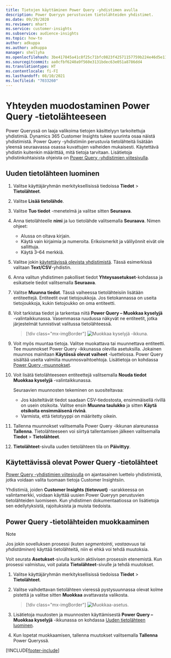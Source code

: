 ```yaml
---
title: Tietojen käyttäminen Power Query -yhdistimen avulla
description: Power Queryyn perustuvien tietolähteiden yhdistimet.
ms.date: 09/29/2020
ms.reviewer: mhart
ms.service: customer-insights
ms.subservice: audience-insights
ms.topic: how-to
author: adkuppa
ms.author: adkuppa
manager: shellyha
ms.openlocfilehash: 3be417845a41c8f25c71bfc0823f42571157759b224e46d5e114037ee3df8329
ms.sourcegitcommit: aa0cfbf6240a9f560e3131bdec63e051a8786dd4
ms.translationtype: HT
ms.contentlocale: fi-FI
ms.lasthandoff: 08/10/2021
ms.locfileid: "7033260"
---
```

# <a name="connect-to-a-power-query-data-source"></a>Yhteyden muodostaminen Power Query -tietolähteeseen

Power Queryssä on laaja valikoima tietojen käsittelyyn tarkoitettuja yhdistimiä. Dynamics 365 Customer Insights tukee suurinta osaa näistä yhdistimistä. Power Query -yhdistimiin perustuvia tietolähteitä lisätään yleensä seuraavassa osassa kuvattujen vaiheiden mukaisesti. Käytettävä yhdistin kuitenkin määrittää, mitä tietoja tarvitaan. Lisätietoja yhdistinkohtaisista ohjeista on [Power Query -yhdistimien viitesivulla](/power-query/connectors/).

## <a name="create-a-new-data-source"></a>Uuden tietolähteen luominen

1. Valitse käyttäjäryhmän merkityksellisissä tiedoissa **Tiedot** > **Tietolähteet**.

1. Valitse **Lisää tietolähde**.

1. Valitse **Tuo tiedot** -menetelmä ja valitse sitten **Seuraava**.

1. Anna tietolähteelle **nimi** ja luo tietolähde valitsemalla **Seuraava**. Nimen ohjeet: 
   - Alussa on oltava kirjain.
   - Käytä vain kirjaimia ja numeroita. Erikoismerkit ja välilyönnit eivät ole sallittuja.
   - Käytä 3–64 merkkiä.

1. Valitse jokin [käytettävissä olevista yhdistimistä](#available-power-query-data-sources). Tässä esimerkissä valitaan **Text/CSV**-yhdistin.

1. Anna valitun yhdistimen pakolliset tiedot **Yhteysasetukset**-kohdassa ja esikatsele tiedot valitsemalla **Seuraava**.

1. Valitse **Muunna tiedot**. Tässä vaiheessa tietolähteisiin lisätään entiteettejä. Entiteetit ovat tietojoukkoja. Jos tietokannassa on useita tietojoukkoja, kukin tietojoukko on oma entiteetti.

1. Voit tarkistaa tiedot ja tarkentaa niitä **Power Query – Muokkaa kyselyjä** -valintaikkunassa. Vasemmassa ruudussa näkyvät ne entiteetit, jotka järjestelmät tunnistivat valitussa tietolähteessä.

   > [!div class="mx-imgBorder"]
   > ![Muokkaa kyselyjä -ikkuna.](media/data-manager-configure-edit-queries.png "Muokkaa kyselyjä -ikkuna")

1. Voit myös muuntaa tietoja. Valitse muokattava tai muunnettava entiteetti. Tee muunnokset Power Query -ikkunassa olevilla asetuksilla. Jokainen muunnos mainitaan **Käytössä olevat vaiheet** -luettelossa. Power Query sisältää useita valmiita muunnosvaihtoehtoja. Lisätietoja on kohdassa [Power Query -muunnokset](/power-query/power-query-what-is-power-query#transformations).

1. Voit lisätä tietolähteeseen entiteettejä valitsemalla **Nouda tiedot** **Muokkaa kyselyjä** -valintaikkunassa.

   Seuraavien muunnosten tekeminen on suositeltavaa:

   - Jos käsiteltävät tiedot saadaan CSV-tiedostosta, ensimmäisellä rivillä on usein otsikoita. Valitse ensin **Muunna taulukko** ja sitten **Käytä otsikoita ensimmäisenä rivinä**.
   - Varmista, että tietotyyppi on määritetty oikein.

1. Tallenna muunnokset valitsemalla Power Query -ikkunan alareunassa **Tallenna**. Tietolähteeseen voi siirtyä tallentamisen jälkeen valitsemalla **Tiedot** > **Tietolähteet**.

1. **Tietolähteet**-sivulla uuden tietolähteen tila on **Päivittyy**.

## <a name="available-power-query-data-sources"></a>Käytettävissä olevat Power Query -tietolähteet

[Power Query -yhdistimien viitesivulla](/power-query/connectors/) on ajantasainen luettelo yhdistimistä, jotka voidaan valita tuomaan tietoja Customer Insightsiin. 

Yhdistimiä, joiden **Customer Insights (tietovuot)** -sarakkeessa on valintamerkki, voidaan käyttää uusien Power Queryyn perustuvien tietolähteiden luomiseen. Kun yhdistimen dokumentaatiossa on lisätietoja sen edellytyksistä, rajoituksista ja muista tiedoista.

## <a name="edit-power-query-data-sources"></a>Power Query -tietolähteiden muokkaaminen

> [!NOTE]
> Jos jokin sovelluksen prosessi (kuten *segmentointi*, *vastaavuus* tai *yhdistäminen*) käyttää tietolähteitä, niin ei ehkä voi tehdä muutoksia. 
>
> Voit seurata **Asetukset**-sivulla kunkin aktiivisen prosessin etenemistä. Kun prosessi valmistuu, voit palata **Tietolähteet**-sivulle ja tehdä muutokset.

1. Valitse käyttäjäryhmän merkityksellisissä tiedoissa **Tiedot** > **Tietolähteet**.

2. Valitse vaihdettavan tietolähteen vieressä pystysuunnassa olevat kolme pistettä ja valitse sitten **Muokkaa** avattavasta valikosta.

   > [!div class="mx-imgBorder"]
   > ![Muokkaa-asetus.](media/edit-option-data-sources.png "Muokkaa-asetus")

3. Lisätietoja muutosten ja muunnosten käyttämisestä **Power Query – Muokkaa kyselyjä** -ikkunassa on kohdassa [Uuden tietolähteen luominen](#create-a-new-data-source).

4. Kun lopetat muokkaamisen, tallenna muutokset valitsemalla **Tallenna** Power Queryssä.


[!INCLUDE[footer-include](../includes/footer-banner.md)]